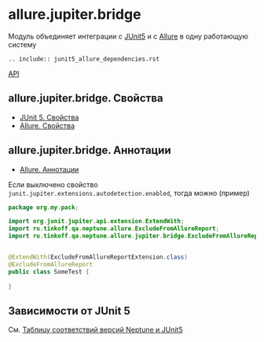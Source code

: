 # allure.jupiter.bridge

Модуль объединяет интеграции с [JUnit5](./index.md) и с [Allure](./../../test_reports/allure/index.md)
в одну работающую систему


```{eval-rst}
.. include:: junit5_allure_dependencies.rst
```

[API](https://tinkoff.github.io/neptune/allure.jupiter.bridge/index.html)

## allure.jupiter.bridge. Свойства

- [JUnit 5. Свойства](settings.md)
- [Allure. Свойства](./../../test_reports/allure/settings.md)

## allure.jupiter.bridge. Аннотации

- [Allure. Аннотации](./../../test_reports/allure/annotations.md)

Если выключено свойство `junit.jupiter.extensions.autodetection.enabled`, тогда можно (пример)

```java
package org.my.pack;

import org.junit.jupiter.api.extension.ExtendWith;
import ru.tinkoff.qa.neptune.allure.ExcludeFromAllureReport;
import ru.tinkoff.qa.neptune.allure.jupiter.bridge.ExcludeFromAllureReportExtension;


@ExtendWith(ExcludeFromAllureReportExtension.class)
@ExcludeFromAllureReport
public class SomeTest {
    
}
```

## Зависимости от JUnit 5

См. [Таблицу соответствий версий Neptune и JUnit5](./supported_versions.md)

